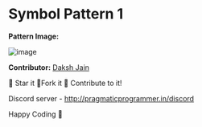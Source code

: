 # Symbol Pattern 1

**Pattern Image:**

![image](../../img/1.PNG)

**Contributor:** [Daksh Jain](https://github.com/Dakshjain1)

:star2: Star it :fork_and_knife:Fork it :handshake: Contribute to it!

Discord server - http://pragmaticprogrammer.in/discord

Happy Coding :purple_heart:
